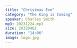```yaml
---
title: "Christmas Eve"
category: "The King is Coming"
speaker: Charles Smith
mp3: 20231224.mp3
size: 20320462
duration: "14:06"
image: logo.jpg
---
```

